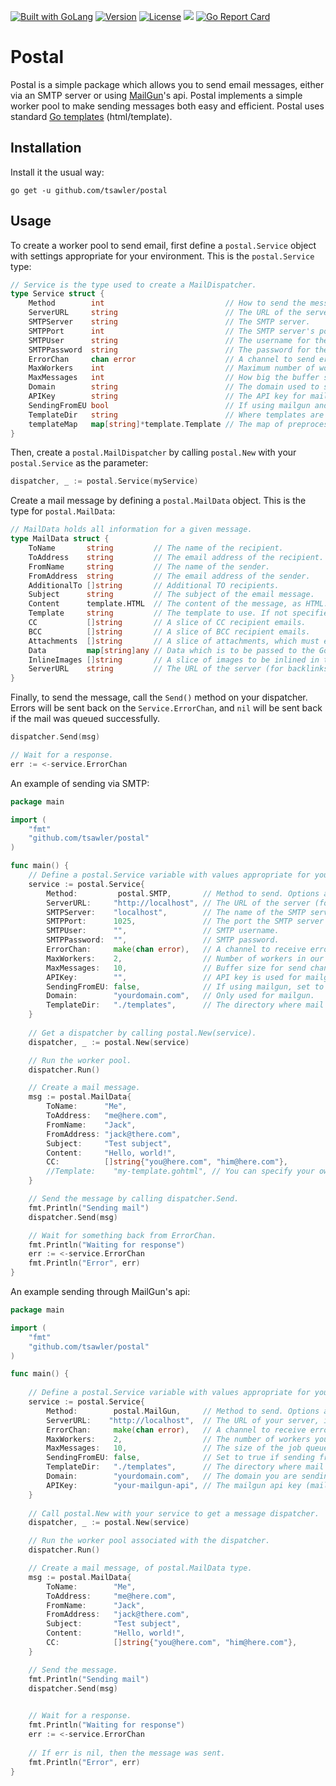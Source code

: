 <a href="https://golang.org"><img src="https://img.shields.io/badge/powered_by-Go-3362c2.svg?style=flat-square" alt="Built with GoLang"></a>
[![Version](https://img.shields.io/badge/goversion-1.22.x-blue.svg)](https://golang.org)
[![License](http://img.shields.io/badge/license-mit-blue.svg?style=flat-square)](https://raw.githubusercontent.com/tsawler/postal/master/LICENSE.md)
<a href="https://pkg.go.dev/github.com/tsawler/postal"><img src="https://img.shields.io/badge/godoc-reference-%23007d9c.svg"></a>
[![Go Report Card](https://goreportcard.com/badge/github.com/tsawler/postal)](https://goreportcard.com/report/github.com/tsawler/postal)

# Postal

Postal is a simple package which allows you to send email messages, either via an SMTP server
or using [MailGun](https://www.mailgun.com/)'s api. Postal implements a simple worker pool to
make sending messages both easy and efficient. Postal uses standard [Go templates](https://pkg.go.dev/html/template@go1.22.3) (html/template).

## Installation

Install it the usual way:

~~~
go get -u github.com/tsawler/postal
~~~

## Usage

To create a worker pool to send email, first define a `postal.Service` object with settings appropriate for your environment.
This is the `postal.Service` type:

~~~go
// Service is the type used to create a MailDispatcher.
type Service struct {
    Method        int                           // How to send the message: postal.SMTP or postal.MailGun.
    ServerURL     string                        // The URL of the server mail is sent from.
    SMTPServer    string                        // The SMTP server.
    SMTPPort      int                           // The SMTP server's port.
    SMTPUser      string                        // The username for the SMTP server.
    SMTPPassword  string                        // The password for the SMTP server.
    ErrorChan     chan error                    // A channel to send errors (or nil) to.
    MaxWorkers    int                           // Maximum number of workers in the pool.
    MaxMessages   int                           // How big the buffer should be for the JobQueue.
    Domain        string                        // The domain used to send mail.
    APIKey        string                        // The API key for mailgun.
    SendingFromEU bool                          // If using mailgun and sending from EU, set to true.
    TemplateDir   string                        // Where templates are stored.
    templateMap   map[string]*template.Template // The map of preprocessed html templates.
}
~~~

Then, create a `postal.MailDispatcher` by calling `postal.New` with your `postal.Service` as the parameter:

~~~go
dispatcher, _ := postal.Service(myService)
~~~

Create a mail message by defining a `postal.MailData` object. This is the type for `postal.MailData`:

~~~go
// MailData holds all information for a given message.
type MailData struct {
	ToName       string         // The name of the recipient.
	ToAddress    string         // The email address of the recipient.
	FromName     string         // The name of the sender.
	FromAddress  string         // The email address of the sender.
	AdditionalTo []string       // Additional TO recipients.
	Subject      string         // The subject of the email message.
	Content      template.HTML  // The content of the message, as HTML.
	Template     string         // The template to use. If not specified, will use a simple default template.
	CC           []string       // A slice of CC recipient emails.
	BCC          []string       // A slice of BCC recipient emails.
	Attachments  []string       // A slice of attachments, which must exist on disk (i.e. []string{"./files/myfile.pdf"}).
	Data         map[string]any // Data which is to be passed to the Go template.
	InlineImages []string       // A slice of images to be inlined in the email. PNG is preferred.
	ServerURL    string         // The URL of the server (for backlinks in message).
}
~~~

Finally, to send the message, call the `Send()` method on your dispatcher. Errors will be sent back on the `Service.ErrorChan`, and `nil` will
be sent back if the mail was queued successfully.

~~~go
dispatcher.Send(msg)

// Wait for a response.
err := <-service.ErrorChan
~~~

An example of sending via SMTP:

~~~go
package main

import (
	"fmt"
	"github.com/tsawler/postal"
)

func main() {
	// Define a postal.Service variable with values appropriate for your environment.
	service := postal.Service{
		Method:         postal.SMTP,       // Method to send. Options are postal.SMTP or postal.MailGun.
		ServerURL:     "http://localhost", // The URL of the server (for backlinks in mail).
		SMTPServer:    "localhost",        // The name of the SMTP server you are sending through.
		SMTPPort:      1025,               // The port the SMTP server listens on.
		SMTPUser:      "",                 // SMTP username.
		SMTPPassword:  "",                 // SMTP password.
		ErrorChan:     make(chan error),   // A channel to receive errors (or nil for success).
		MaxWorkers:    2,                  // Number of workers in our pool.
		MaxMessages:   10,                 // Buffer size for send channel.
		APIKey:        "",                 // API key is used for mailgun.
		SendingFromEU: false,              // If using mailgun, set to true if sending from EU.
		Domain:        "yourdomain.com",   // Only used for mailgun.
		TemplateDir:   "./templates",      // The directory where mail templates live.
	}
	
	// Get a dispatcher by calling postal.New(service).
	dispatcher, _ := postal.New(service)

	// Run the worker pool.
	dispatcher.Run()

	// Create a mail message.
	msg := postal.MailData{
		ToName:      "Me",
		ToAddress:   "me@here.com",
		FromName:    "Jack",
		FromAddress: "jack@there.com",
		Subject:     "Test subject",
		Content:     "Hello, world!",
		CC:          []string{"you@here.com", "him@here.com"},
		//Template:    "my-template.gohtml", // You can specify your own template, or leave this out and use the default.
	}

	// Send the message by calling dispatcher.Send.
	fmt.Println("Sending mail")
	dispatcher.Send(msg)

	// Wait for something back from ErrorChan.
	fmt.Println("Waiting for response")
	err := <-service.ErrorChan
	fmt.Println("Error", err)
}
~~~

An example sending through MailGun's api:

~~~go
package main

import (
	"fmt"
	"github.com/tsawler/postal"
)

func main() {
	
	// Define a postal.Service variable with values appropriate for your environment.
	service := postal.Service{
		Method:        postal.MailGun,     // Method to send. Options are postal.SMTP or postal.MailGun.
		ServerURL:    "http://localhost",  // The URL of your server, in case you want backlinks in your message.
		ErrorChan:     make(chan error),   // A channel to receive error messages (or nil for successful sends).
		MaxWorkers:    2,                  // The number of workers you want in the worker pool.
		MaxMessages:   10,                 // The size of the job queue (a buffered channel).
		SendingFromEU: false,              // Set to true if sending from European Union (mailgun only).
		TemplateDir:   "./templates",      // The directory where mail templates live.
		Domain:        "yourdomain.com",   // The domain you are sending from (mailgun only).
		APIKey:        "your-mailgun-api", // The mailgun api key (mailgun only).
	}
	
	// Call postal.New with your service to get a message dispatcher.
	dispatcher, _ := postal.New(service)

	// Run the worker pool associated with the dispatcher.
	dispatcher.Run()

	// Create a mail message, of postal.MailData type.
	msg := postal.MailData{
		ToName:        "Me",
		ToAddress:     "me@here.com",
		FromName:      "Jack",
		FromAddress:   "jack@there.com",
		Subject:       "Test subject",
		Content:       "Hello, world!",
		CC:            []string{"you@here.com", "him@here.com"},
	}

	// Send the message.
	fmt.Println("Sending mail")
	dispatcher.Send(msg)

	
	// Wait for a response.
	fmt.Println("Waiting for response")
	err := <-service.ErrorChan
	
	// If err is nil, then the message was sent.
	fmt.Println("Error", err)
}
~~~